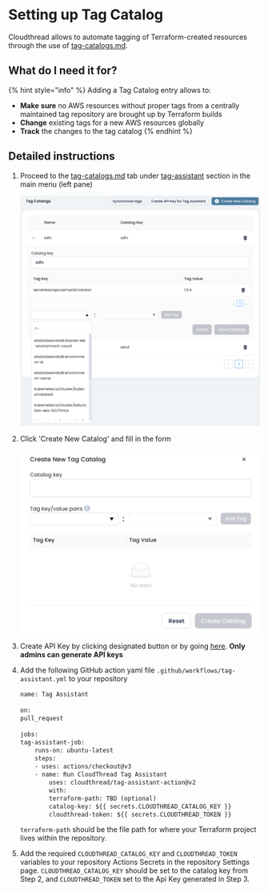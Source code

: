 # Setting up Tag Catalog

Cloudthread allows to automate tagging of Terraform-created resources through the use of [tag-catalogs.md](../fundamentals/tag-assistant/tag-catalogs.md "mention").

## What do I need it for? <a href="#what-do-i-need-it-for" id="what-do-i-need-it-for"></a>

{% hint style="info" %}
Adding a Tag Catalog entry allows to:

* **Make** **sure** no AWS resources without proper tags from a centrally maintained tag repository are brought up by Terraform builds
* **Change** existing tags for a new AWS resources globally
* **Track** the changes to the tag catalog
{% endhint %}

## Detailed instructions <a href="#detailed-instructions" id="detailed-instructions"></a>

1.  Proceed to the [tag-catalogs.md](../fundamentals/tag-assistant/tag-catalogs.md "mention") tab under [tag-assistant](../fundamentals/tag-assistant/ "mention") section in the main menu (left pane)

    ![](<../.gitbook/assets/image (1).png>)
2.  Click 'Create New Catalog' and fill in the form

    ![](<../.gitbook/assets/image (27).png>)
3. Create API Key by clicking designated button or by going <a href="https://app.cloudthread.io/settings/api-keys">here</a>. **Only admins can generate API keys**
4. Add the following GitHub action yaml file `.github/workflows/tag-assistant.yml` to your repository

    ```
    name: Tag Assistant

    on:
    pull_request

    jobs:
    tag-assistant-job:
        runs-on: ubuntu-latest
        steps:
        - uses: actions/checkout@v3
        - name: Run CloudThread Tag Assistant
            uses: cloudthread/tag-assistant-action@v2
            with:
            terraform-path: TBD (optional)
            catalog-key: ${{ secrets.CLOUDTHREAD_CATALOG_KEY }}
            cloudthread-token: ${{ secrets.CLOUDTHREAD_TOKEN }}
    ```

    `terraform-path` should be the file path for where your Terraform project lives within the repository.

5. Add the required `CLOUDTHREAD_CATALOG_KEY` and `CLOUDTHREAD_TOKEN` variables to your repository Actions Secrets in the repository Settings page. `CLOUDTHREAD_CATALOG_KEY` should be set to the catalog key from Step 2, and `CLOUDTHREAD_TOKEN` set to the Api Key generated in Step 3.

